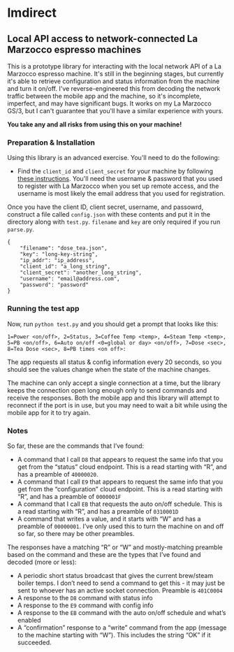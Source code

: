 # lmdirect

## Local API access to network-connected La Marzocco espresso machines

This is a prototype library for interacting with the local network API of a La Marzocco espresso machine. It's still in the beginning stages, but currently it's able to retrieve configuration and status information from the machine and turn it on/off. I've reverse-engineered this from decoding the network traffic between the mobile app and the machine, so it's incomplete, imperfect, and may have significant bugs. It works on my La Marzocco GS/3, but I can't guarantee that you'll have a similar experience with yours.

**You take any and all risks from using this on your machine!**

### Preparation & Installation

Using this library is an advanced exercise.  You'll need to do the following:
* Find the `client_id` and `client_secret` for your machine by following [these instructions](https://github.com/rccoleman/lmdirect/blob/master/Credentials.md).  You'll need the username & password that you used to register with La Marzocco when you set up remote access, and the username is most likely the email address that you used for registration.

Once you have the client ID, client secret, username, and passowrd, construct a file called `config.json` with these contents and put it in the directory along with `test.py`. `filename` and `key` are only required if you run `parse.py`.

```
{
    "filename": "dose_tea.json",
    "key": "long-key-string",
    "ip_addr": "ip_address",
    "client_id": "a_long_string",
    "client_secret": "another_long_string",
    "username": "email@address.com",
    "password": "password"
}
```

### Running the test app

Now, run `python test.py` and you should get a prompt that looks like this:

`1=Power <on/off>, 2=Status, 3=Coffee Temp <temp>, 4=Steam Temp <temp>, 5=PB <on/off>, 6=Auto on/off <0=global or day> <on/off>, 7=Dose <sec>, 8=Tea Dose <sec>, 8=PB times <on off>:`

The app requests all status & config information every 20 seconds, so you should see the values change when the state of the machine changes.

The machine can only accept a single connection at a time, but the library keeps the connection open long enough only to send commands and receive the responses. Both the mobile app and this library will attempt to reconnect if the port is in use, but you may need to wait a bit while using the mobile app for it to try again.

### Notes

So far, these are the commands that I’ve found:

-   A command that I call `D8` that appears to request the same info that you get from the “status” cloud endpoint. This is a read starting with “R”, and has a preamble of `40000020`.
-   A command that I call `E9` that appears to request the same info that you get from the “configuration” cloud endpoint. This is a read starting with “R”, and has a preamble of `0000001F`
-   A command that I call `EB` that requests the auto on/off schedule. This is a read starting with “R”, and has a preamble of `0310001D`
-   A command that writes a value, and it starts with “W” and has a preamble of `00000001`. I’ve only used this to turn the machine on and off so far, so there may be other preambles.

The responses have a matching “R” or “W” and mostly-matching preamble based on the command and these are the types that I’ve found and decoded (more or less):

-   A periodic short status broadcast that gives the current brew/steam boiler temps. I don’t need to send a command to get this - it may just be sent to whoever has an active socket connection. Preamble is `401C0004`
-   A response to the `D8` command with status info
-   A response to the `E9` command with config info
-   A response to the `EB` command with the auto on/off schedule and what’s enabled
-   A “confirmation” response to a “write” command from the app (message to the machine starting with “W”). This includes the string “OK” if it succeeded.
